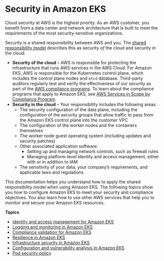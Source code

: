 # Security in Amazon EKS<a name="security"></a>

Cloud security at AWS is the highest priority\. As an AWS customer, you benefit from a data center and network architecture that is built to meet the requirements of the most security\-sensitive organizations\.

Security is a shared responsibility between AWS and you\. The [shared responsibility model](http://aws.amazon.com/compliance/shared-responsibility-model/) describes this as security *of* the cloud and security *in* the cloud:
+ **Security of the cloud** – AWS is responsible for protecting the infrastructure that runs AWS services in the AWS Cloud\. For Amazon EKS, AWS is responsible for the Kubernetes control plane, which includes the control plane nodes and `etcd` database\. Third\-party auditors regularly test and verify the effectiveness of our security as part of the [AWS compliance programs](http://aws.amazon.com/compliance/programs/)\. To learn about the compliance programs that apply to Amazon EKS, see [AWS Services in Scope by Compliance Program](http://aws.amazon.com/compliance/services-in-scope/)\.
+ **Security in the cloud** – Your responsibility includes the following areas\.
  + The security configuration of the data plane, including the configuration of the security groups that allow traffic to pass from the Amazon EKS control plane into the customer VPC
  + The configuration of the worker nodes and the containers themselves
  + The worker node guest operating system \(including updates and security patches\)
  + Other associated application software:
    + Setting up and managing network controls, such as firewall rules
    + Managing platform\-level identity and access management, either with or in addition to IAM
  + The sensitivity of your data, your company’s requirements, and applicable laws and regulations 

This documentation helps you understand how to apply the shared responsibility model when using Amazon EKS\. The following topics show you how to configure Amazon EKS to meet your security and compliance objectives\. You also learn how to use other AWS services that help you to monitor and secure your Amazon EKS resources\. 

**Topics**
+ [Identity and access management for Amazon EKS](security-iam.md)
+ [Logging and monitoring in Amazon EKS](logging-monitoring.md)
+ [Compliance validation for Amazon EKS](compliance.md)
+ [Resilience in Amazon EKS](disaster-recovery-resiliency.md)
+ [Infrastructure security in Amazon EKS](infrastructure-security.md)
+ [Configuration and vulnerability analysis in Amazon EKS](configuration-vulnerability-analysis.md)
+ [Pod security policy](pod-security-policy.md)
